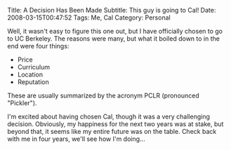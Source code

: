 Title: A Decision Has Been Made
Subtitle: This guy is going to Cal!
Date: 2008-03-15T00:47:52
Tags: Me, Cal
Category: Personal

Well, it wasn't easy to figure this one out, but I have officially chosen to 
go to UC Berkeley. The reasons were many, but what it boiled down to in the 
end were four things:

 - Price
 - Curriculum
 - Location
 - Reputation

These are usually summarized by the acronym PCLR (pronounced "Pickler"). 

I'm excited about having chosen Cal, though it was a very challenging 
decision. Obviously, my happiness for the next two years was at stake, but 
beyond that, it seems like my entire future was on the table. Check back with 
me in four years, we'll see how I'm doing...
